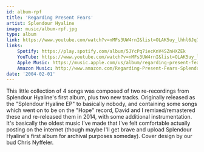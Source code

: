 ```yaml
---
id: album-rpf
title: 'Regarding Present Fears'
artist: Splendour Hyaline
image: music/album-rpf.jpg
type: album
link: https://www.youtube.com/watch?v=nMFs3UW4rnI&list=OLAK5uy_lhhl6Jq79kaP8tGBUPrENC0Dgqg3i9Cb4
links:
    Spotify: https://play.spotify.com/album/5JYcPq7iecKnV4SZnHXZEk
    YouTube: https://www.youtube.com/watch?v=nMFs3UW4rnI&list=OLAK5uy_lhhl6Jq79kaP8tGBUPrENC0Dgqg3i9Cb4
    Apple Music: https://music.apple.com/us/album/regarding-present-fears-ep/909503093
    Amazon Music: http://www.amazon.com/Regarding-Present-Fears-Splendour-Hyaline/dp/B00MQW8VLK
date: '2004-02-01'
---
```


This little collection of 4 songs was composed of two re-recordings from Splendour Hyaline's first
album, plus two new tracks. Originally released as the "Splendour Hyaline EP" to basically nobody,
and containing some songs which went on to be on the "Hope" record, David and I remixed/remastered
these and re-released them in 2014, with some additional instrumentation. It's basically the oldest
music I've made that I've felt comfortable actually posting on the internet (though maybe I'll get
brave and upload Splendour Hyaline's first album for archival purposes someday). Cover design by
our bud Chris Nyffeler.
